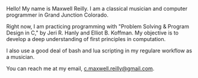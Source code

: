 Hello! My name is Maxwell Reilly. I am a classical musician and computer programmer in Grand Junction Colorado.

Right now, I am practicing programming with "Problem Solving & Program Design in C," by Jeri R. Hanly and Elliot B. Koffman. My objective is to develop a deep understanding of first principles in computation.

I also use a good deal of bash and lua scripting in my regulare workflow as a musician. 

You can reach me at my email, c.maxwell.reilly@gmail.com.
